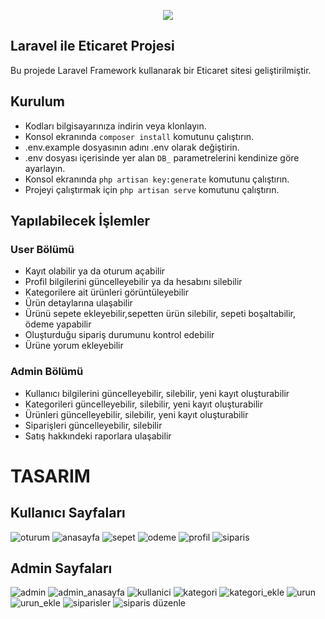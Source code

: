 <p align="center"><img src="https://laravel.com/assets/img/components/logo-laravel.svg"></p>

## Laravel ile Eticaret Projesi

Bu projede Laravel Framework kullanarak bir Eticaret sitesi geliştirilmiştir.

## Kurulum
- Kodları bilgisayarınıza indirin veya klonlayın.
- Konsol ekranında `composer install` komutunu çalıştırın.
- .env.example dosyasının adını .env olarak değiştirin.
- .env dosyası içerisinde yer alan `DB_` parametrelerini kendinize göre ayarlayın.
- Konsol ekranında `php artisan key:generate` komutunu çalıştırın.
- Projeyi çalıştırmak için `php artisan serve` komutunu çalıştırın.

## Yapılabilecek İşlemler
### User Bölümü
- Kayıt olabilir ya da oturum açabilir
- Profil bilgilerini güncelleyebilir ya da hesabını silebilir
- Kategorilere ait ürünleri görüntüleyebilir
- Ürün detaylarına ulaşabilir
- Ürünü sepete ekleyebilir,sepetten ürün silebilir, sepeti boşaltabilir, ödeme yapabilir
- Oluşturduğu sipariş durumunu kontrol edebilir
- Ürüne yorum ekleyebilir

### Admin Bölümü
- Kullanıcı bilgilerini güncelleyebilir, silebilir, yeni kayıt oluşturabilir
- Kategorileri güncelleyebilir, silebilir, yeni kayıt oluşturabilir
- Ürünleri güncelleyebilir, silebilir, yeni kayıt oluşturabilir
- Siparişleri güncelleyebilir, silebilir
- Satış hakkındeki raporlara ulaşabilir

# TASARIM

## Kullanıcı Sayfaları
![oturum](https://user-images.githubusercontent.com/71495532/118359150-cfb82c00-b58a-11eb-98a5-64076327aeb9.png)
![anasayfa](https://user-images.githubusercontent.com/71495532/118359505-6fc28500-b58c-11eb-855b-961d54cf510f.png)
![sepet](https://user-images.githubusercontent.com/71495532/118359183-fd04da00-b58a-11eb-8208-292ef3f3d8be.png)
![odeme](https://user-images.githubusercontent.com/71495532/118359189-04c47e80-b58b-11eb-83af-7938e055bf9e.png)
![profil](https://user-images.githubusercontent.com/71495532/118359198-0ee67d00-b58b-11eb-99a0-202d234f805a.png)
![siparis](https://user-images.githubusercontent.com/71495532/118359207-17d74e80-b58b-11eb-8e31-13fa6fac2e07.png)

## Admin Sayfaları
![admin](https://user-images.githubusercontent.com/71495532/118359252-53721880-b58b-11eb-8e98-890eca10d9d8.png)
![admin_anasayfa](https://user-images.githubusercontent.com/71495532/118359258-5a992680-b58b-11eb-9644-6ef65a81152d.png)
![kullanici](https://user-images.githubusercontent.com/71495532/118359267-62f16180-b58b-11eb-8fc4-218135f9f3db.png)
![kategori](https://user-images.githubusercontent.com/71495532/118359278-6a186f80-b58b-11eb-8341-97fe865a4c54.png)
![kategori_ekle](https://user-images.githubusercontent.com/71495532/118359295-743a6e00-b58b-11eb-8643-7a3e8a90285f.png)
![urun](https://user-images.githubusercontent.com/71495532/118359288-713f7d80-b58b-11eb-9a4d-0edb807544cc.png)
![urun_ekle](https://user-images.githubusercontent.com/71495532/118359298-7997b880-b58b-11eb-9dd0-dc090b512119.png)
![siparisler](https://user-images.githubusercontent.com/71495532/118359411-f034b600-b58b-11eb-9872-6a58fa0c3942.png)
![siparis düzenle](https://user-images.githubusercontent.com/71495532/118359728-86b5a700-b58d-11eb-885e-6f37e7417706.png)


